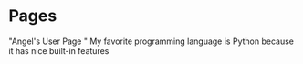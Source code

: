# Pages
"Angel's User Page " 
My favorite programming language is Python because it has nice built-in features